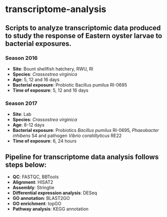 # transcriptome-analysis
## Scripts to analyze transcriptomic data produced to study the response of Eastern oyster larvae to bacterial exposures. 

### Season 2016
- **Site**: Bount shellfish hatchery, RWU, RI 
- **Species**: *Crassostrea virginica*
- **Age**: 5, 12 and 16 days 
- **Bacterial exposure**: Probiotic Bacillus pumilus RI-0695
- **Time of exposure**: 5, 12 and 16 days 

### Season 2017
- **Site**: Lab
- **Species**: *Crassostrea virginica*
- **Age**: 8-12 days
- **Bacterial exposure**: Probiotics *Bacillus pumilus* RI-0695, *Phaeobacter inhibens* S4 and pathogen *Vibrio coraliillyticus* RE22
- **Time of exposure**: 6, 24 hours 

## Pipeline for transcriptome data analysis follows steps below: 
- **QC**: FASTQC, BBTools 
- **Alignment**: HISAT2
- **Assembly**: Stringtie
- **Differential expression analysis**: DESeq
- **GO annotation**: BLAST2GO
- **GO enrichment**: topGO 
- **Pathway analysis**: KEGG annotation

  
